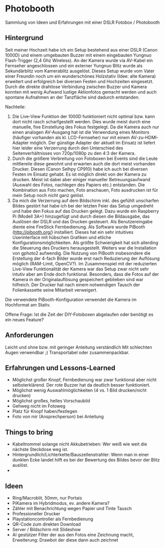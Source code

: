 # Photobooth
Sammlung von Ideen und Erfahrungen mit einer DSLR Fotobox / Photobooth

## Hintergrund
Seit meiner Hochzeit habe ich ein Setup bestehend aus einer DSLR (Canon 1000D) und einem umgebauten Buzzer mit einem eingebauten Yungnuo Flash-Trigger (2,4 Ghz Wireless). An der Kamera wurde via AV-Kabel ein Fernseher angeschlossen und ein externer Yungnuo Blitz wurde als Sekundärblitz vom Kamerablitz ausgelöst. Dieses Setup wurde vom Vater einer Freundin noch um ein wunderschönes Holzstativ (Idee: alte Kamera) erweitert und erfolgreich bei diversen Festen und Hochzeiten eingesetzt. Durch die direkte drahtlose Verbindung zwischen Buzzer und Kamera konnten mit wenig Aufwand lustige Aktionfotos gemacht werden und auch spontane Aufnahmen an der Tanzfläche sind dadurch entstanden.

Nachteile: 
1) Die Live-View Funktion der 1000D funktioniert nicht optimal bzw. kann dort nicht rasch scharfgestellt werden. Dies wurde meist durch eine manuelle, fixe Einstellung des Fokus festgelegt. Da die Kamera auch nur einen analogen AV-Ausgang hat ist die Verwendung eines Monitors (häufiger vorhanden als kl. LCD-Fernseher) nur mit einem AV-zu-HDMI-Adapter möglich. Der günstige Adapter der aktuell im Einsatz ist liefert hier leider eine Verzerrung durch den Unterschied des Seitenverhältnisses von 720p/1080p zu den 4:3 der Kamera.
2) Durch die größere Verbreitung von Fotoboxen bei Events sind die Leute mittlereile diese gewohnt und erwarten auch die dort meist vorhanden Drucker. Diesen (Canon Selhpy CP910) habe ich auch bei diversen Festen im Einsatz gehabt. Es ist möglich direkt von der Kamera zu drucken. Meist ist dabei aber einiger manueller Betreuungsaufwand (Auswahl des Fotos, nachlegen des Papiers etc.) entstanden. Die Kombination aus Foto machen, Foto anschauen, Foto ausdrucken ist für mein Setup noch nicht ganz gelöst.
3) Da mich die Verzerrung auf dem Bildschirm inkl. des gefühlt unscharfen Bildes gestört hat habe ich bei der letzten Feier das Setup umgedreht und habe den Fokus auf das Drucken gelegt. Dazu wurde ein Raspberry Pi (Modell 3A+) hinzugefügt und durch diesen die Bildausgabe, das Auslösen der DSLR und das Drucken gesteuert. Als Benutzereingabe diente eine FireStick Fernbedienung. Als Software wurde PiBooth (http://pibooth.org/) installiert. Dieses hat ein sehr intuitives Userinterface mit hübschen Grafiken und etliche Konfigurationsmöglichkeiten. Als größte Schwierigkeit hat sich allerding die Steuerung des Druckers herausgestellt. Weiters war die Installation von gphoto2 aufwendig. Die Nutzung von PiBooth insbesondere die Erstellung der 4-fach Bilder wurde erst nach Reduzierung der Auflösung möglich (RAM-Limit, OpenCV?). Im Zusammenspiel mit der reduzierten Live-View Funktionalität der Kamera war das Setup zwar nicht sehr intutiv aber am Ende doch funktional. Besonders, dass die Fotos auf der Kamera in der Originalauflösung gespeichert geblieben sind war hilfreich. Der Drucker hat nach einem notwendigen Tausch der Folienkassette seine Mitarbeit verweigert.


Die verwendete PiBooth-Konfiguration verwendet die Kamera im Hochformat am Stativ.


Offene Frage: Ist die Zeit der DIY-Fotoboxen abgelaufen oder benötigt es ein neues Feature?

## Anforderungen
Leicht und ohne bzw. mit geringer Anleitung verständlich
Mit schlechten Augen verwendbar ;)
Transportabel oder zusammenpackbar.


## Erfahrungen und Lessons-Learned
* Möglichst großer Knopf, Fernbedienung war zwar funktional aber nicht selbsterklärend. Der rote Buzzer hat da deutlich besser funktioniert.
* Möglichst wenig Auswahlmöglichkeiten (4 vs. 1 Bild drucken/nicht drucken)
* Möglichst großes, helles Vorschaubild
* Gehweg nicht im Fotoweg
* Platz für Knopf haben/festlegen
* Foto von mir (Ansprechperson) bei Anleitung


## Things to bring
* Kabeltrommel solange nicht Akkubetrieben: Wer weiß wie weit die nächste Steckdose weg ist.
* Hintergrundlich/Lichterkette/Bauszellenstrahler: Wenn man in einer dunklen Ecke landet hilft es bei der Bewertung des Bildes bevor der Blitz auslöst.
* 

## Ideen
- Ring/Macroblit, 50mm, nur Portais
- PiKamera im Hybridmodus, ev. andere Kamera?
- Zähler mit Benachrichtung wegen Papier und Tinte Tausch
- Professioneller Drucker
- Playstationcontroller als Fernbedienung
- QR-Code zum direkten Download
- Server / Bildschirm mit Slideshow
- AI gestützer Filter der aus den Fotos eine Zeichnung macht, Erweiterung: Drawbot der diese dann auch zeichnet
